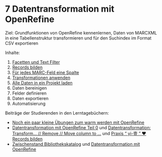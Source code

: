 # 7 Datentransformation mit OpenRefine

Ziel: Grundfunktionen von OpenRefine kennenlernen, Daten von MARCXML in eine Tabellenstruktur transformieren und für den Suchindex im Format CSV exportieren

Inhalte:

1. [Facetten und Text Filter](https://felixlohmeier.gitbooks.io/seminar-wir-bauen-uns-einen-bibliothekskatalog/content/07_1_facetten_und_text_filter.html)
2. [Records bilden](https://felixlohmeier.gitbooks.io/seminar-wir-bauen-uns-einen-bibliothekskatalog/content/07_2_records_bilden.html)
3. [Für jedes MARC-Feld eine Spalte](https://felixlohmeier.gitbooks.io/seminar-wir-bauen-uns-einen-bibliothekskatalog/content/07_3_fuer_jedes_marc-feld_eine_spalte.html)
4. [Transformationen anwenden](https://felixlohmeier.gitbooks.io/seminar-wir-bauen-uns-einen-bibliothekskatalog/content/07_4_transformationen_anwenden.html)
5. [Alle Daten in ein Projekt laden](https://felixlohmeier.gitbooks.io/seminar-wir-bauen-uns-einen-bibliothekskatalog/content/07_5_alle_daten_in_ein_projekt_laden.html)
6. Daten bereinigen
7. Felder definieren
8. Daten exportieren
9. Automatisierung

Beiträge der Studierenden in den Lerntagebüchern:

* [Noch ein paar kleine Übungen zum warm werden mit OpenRefine](https://dennislerntnichtaus.wordpress.com/2016/11/08/noch-ein-paar-kleine-uebungen-zum-warm-werden-mit-openrefine/)
* [Datentransformation mit OpenRefine Teil 0](https://xyopendiscovery.wordpress.com/2016/11/08/datentransformation-mit-openrefine-teil-0/) und [Datentransformation: Transform… // Remove // Move column to …](https://xyopendiscovery.wordpress.com/2016/11/14/datentransformation-transform-remove-move-column-to/) und [Praxis “ yi-壹 ” ♥ Records bilden](https://xyopendiscovery.wordpress.com/2016/11/15/1-praxis-%e5%a3%b9-%e2%99%a5/)
* [Zwischenstand Bibliothekskatalog](https://lenaentdeckt.wordpress.com/2016/11/13/zwischenstand-bibliothekskatalog/) und [Datentransformation mit OpenRefine](https://lenaentdeckt.wordpress.com/2016/11/13/datentransformation-mit-openrefine/)